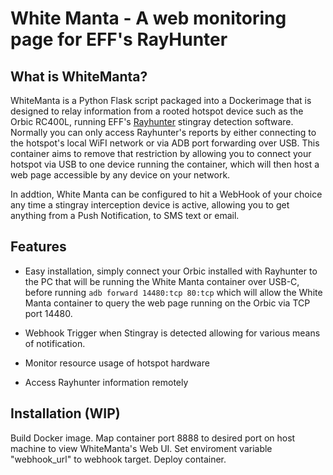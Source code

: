 # White Manta - A web monitoring page for EFF's RayHunter

## What is WhiteManta?
WhiteManta is a Python Flask script packaged into a Dockerimage that is designed to relay information from a rooted hotspot device such as the Orbic RC400L, running EFF's [Rayhunter](github.com/EFForg/rayhunter) stingray detection software. Normally you can only access Rayhunter's reports by either connecting to the hotspot's local WiFI network or via ADB port forwarding over USB. This container aims to remove that restriction by allowing you to connect your hotspot via USB to one device running the container, which will then host a web page accessible by any device on your network. 

In addtion, White Manta can be configured to hit a WebHook of your choice any time a stingray interception device is active, allowing you to get anything from a Push Notification, to SMS text or email. 

## Features
* Easy installation, simply connect your Orbic installed with Rayhunter to the PC that will be running the White Manta container over USB-C, before running `adb forward 14480:tcp 80:tcp` which will allow the White Manta container to query the web page running on the Orbic via TCP port 14480.

* Webhook Trigger when Stingray is detected allowing for various means of notification.

* Monitor resource usage of hotspot hardware

* Access Rayhunter information remotely

## Installation (WIP)
Build Docker image.
Map container port 8888 to desired port on host machine to view WhiteManta's Web UI.
Set enviroment variable "webhook_url" to webhook target.
Deploy container.

